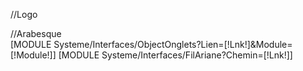 //Logo
<div class="LogoEntete">
  //Arabesque
  <div class="ArabesqueEntete" id="ArabesqueEntete">
    [MODULE Systeme/Interfaces/ObjectOnglets?Lien=[!Lnk!]&Module=[!Module!]]
    [MODULE Systeme/Interfaces/FilAriane?Chemin=[!Lnk!]]
  </div>
</div>
